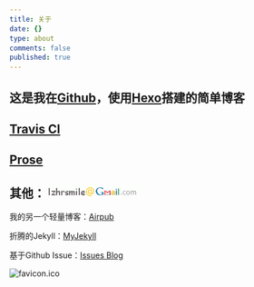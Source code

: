 ```yaml
---
title: 关于
date: {}
type: about
comments: false
published: true
---
```

## 这是我在[Github](http://github.com/lzhr)，使用[Hexo](http://hexo.io)搭建的简单博客

## [Travis CI](https://travis-ci.org/lzhr/Blog-Hexo-Travis-CI)

## [Prose](http://prose.io#lzhr)

## 其他：[![](https://raw.githubusercontent.com/lzhr/hexo-theme-next/d37cf63e5027f9578e009b1715df039b7044a75e/source/images/lzhrsmilegmail.gif)](mailto:lzhrsmile@gmail.com)

我的另一个轻量博客：[Airpub](http://lzhr.github.io/airpub1)

折腾的Jekyll：[MyJekyll](http://lzhr.oschina.io/myjekyll/archives.html)

基于Github Issue：[Issues Blog](http://lzhr.github.io/issues-blog)

![favicon.ico](https://raw.githubusercontent.com/lzhr/Blog-Hexo-Travis-CI/master/source/favicon.ico)


